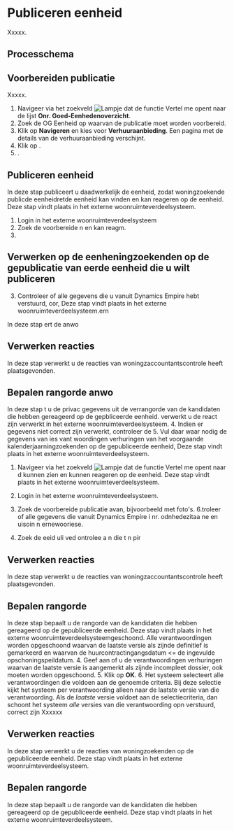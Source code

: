 # Publiceren eenheid

Xxxxx.   


## Processchema

## Voorbereiden publicatie  

Xxxxx. 

1. Navigeer via het zoekveld ![Lampje dat de functie Vertel me opent](https://docs.microsoft.com/nl-NL/dynamics365/business-central/media/ui-search/search_small.png "Vertel me wat u wilt doen") naar de lijst **Onr. Goed-Eenhedenoverzicht**.
2. Zoek de OG Eenheid op waarvan de publicatie moet worden voorbereid.
3. Klik op **Navigeren** en kies voor **Verhuuraanbieding**.  Een pagina met de details van de verhuuraanbieding verschijnt. 
4. Klik op . 
5. . 
 

## Publiceren eenheid 

In deze stap publiceert u daadwerkelijk de eenheid, zodat woningzoekende publicde eenheidretde eenheid kan vinden en kan reageren op de eenheid. Deze stap vindt plaats in het externe woonruimteverdeelsysteem.  

1. Login in het externe woonruimteverdeelsysteem 
2. Zoek de voorbereide n en kan reagm. 
2.  



## Verwerken op de eenheningzoekenden op de gepublicatie van eerde eenheid die u wilt publiceren 
3. Controleer of alle gegevens die u vanuit Dynamics Empire hebt verstuurd, cor, Deze stap vindt plaats in het externe woonruimteverdeelsysteem.ern 

In deze stap ert de anwo 


## Verwerken reacties  

In deze stap verwerkt u de reacties van woningzaccountantscontrole heeft plaatsgevonden. 
 


## Bepalen rangorde anwo 

In deze stap t u de privac gegevens uit de verrangorde van de kandidaten die hebben gereageerd op de gepbliceerde eenheid. verwerkt u de react zijn verwerkt in het externe woonruimteverdeelsysteem. 
4. Indien er gegevens niet correct zijn verwerkt, controleer de 
5. Vul daar waar nodig de gegevens van ies vant woordingen verhuringen van het voorgaande kalenderjaarningzoekenden op de gepubliceerde eenheid, Deze stap vindt plaats in het externe woonruimteverdeelsysteem. 

1.  Navigeer via het zoekveld ![Lampje dat de functie Vertel me opent](https://docs.microsoft.com/nl-NL/dynamics365/business-central/media/ui-search/search_small.png "Vertel me wat u wilt doen") naar d kunnen zien en kunnen reageren op de eenheid. Deze stap vindt plaats in het externe woonruimteverdeelsysteem.  

1.  Login in het externe woonruimteverdeelsysteem.
2. Zoek de voorbereide publicatie avan, bijvoorbeeld met foto's. 
6.troleer of alle gegevens die vanuit Dynamics Empire i nr. odnhedezitaa ne en uisoin n ernewooriese.
2. Zoek de eeid uli ved ontrolee a n die t n pir  


## Verwerken reacties  

In deze stap verwerkt u de reacties van woningzaccountantscontrole heeft plaatsgevonden. 
 


## Bepalen rangorde  

In deze stap bepaalt u de rangorde van de kandidaten die hebben gereageerd op de gepubliceerde eenheid. Deze stap vindt plaats in het externe woonruimteverdeelsysteemgeschoond. Alle verantwoordingen worden opgeschoond waarvan de laatste versie als zijnde definitief is gemarkeerd en waarvan de huurcontractingangsdatum <= de ingevulde opschoningspeildatum. 
4. Geef aan of u de verantwoordingen verhuringen waarvan de laatste versie is aangemerkt als zijnde incompleet dossier, ook moeten worden opgeschoond. 
5. Klik op **OK**. 
6. Het systeem selecteert alle verantwoordingen die voldoen aan de genoemde criteria. Bij deze selectie kijkt het systeem per verantwoording alleen naar de laatste versie van die verantwoording. Als de *laatste* versie voldoet aan de selectiecriteria, dan schoont het systeem *alle* versies van die verantwoording opn verstuurd, correct zijn Xxxxxx 


## Verwerken reacties  

In deze stap verwerkt u de reacties van woningzoekenden op de gepubliceerde eenheid. Deze stap vindt plaats in het externe woonruimteverdeelsysteem. 


## Bepalen rangorde  

In deze stap bepaalt u de rangorde van de kandidaten die hebben gereageerd op de gepubliceerde eenheid. Deze stap vindt plaats in het externe woonruimteverdeelsysteem. 

<!--stackedit_data:
eyJoaXN0b3J5IjpbLTUyNjkxODU3OSwtMzc5Njc1OTU4LDE3Mz
AyNTI0NTgsMTc4Njg5MDg2LC0yMDAwOTI3NDExLC01MDMzMzAw
MDZdfQ==
-->